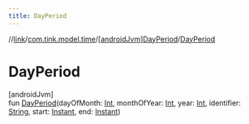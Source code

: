 ```yaml
---
title: DayPeriod
---
```

//[link](../../../index.html)/[com.tink.model.time](../index.html)/[[androidJvm]DayPeriod](index.html)/[DayPeriod](-day-period.html)



# DayPeriod



[androidJvm]\
fun [DayPeriod](-day-period.html)(dayOfMonth: [Int](https://kotlinlang.org/api/latest/jvm/stdlib/kotlin/-int/index.html), monthOfYear: [Int](https://kotlinlang.org/api/latest/jvm/stdlib/kotlin/-int/index.html), year: [Int](https://kotlinlang.org/api/latest/jvm/stdlib/kotlin/-int/index.html), identifier: [String](https://kotlinlang.org/api/latest/jvm/stdlib/kotlin/-string/index.html), start: [Instant](https://developer.android.com/reference/kotlin/java/time/Instant.html), end: [Instant](https://developer.android.com/reference/kotlin/java/time/Instant.html))




